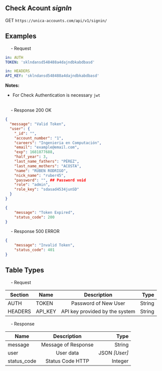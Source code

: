 ## Check Acount *signIn*

<p class="route_text">
    <span class="method-GET">GET</span> <code>https://unica-accounts.com/api/v1/signin/</code>
</p>

<h2>
    Examples
</h2>

<p class="text_endpoint">
    &emsp; - Request
</p>

```yaml
in: AUTH
TOKEN: 'sklndansd548488a4dajndbkabdbasd'
```
```yaml
in: HEADERS
API_KEY: 'sklndansd548488a4dajndbkabdbasd'
```
**Notes:**<br>
- For Check Authentication is necessary ``jwt``
<br><br>

<p class="text_endpoint">
    &emsp; - Response 200 OK
</p>

```json
{
  "message": "Valid Token",
  "user": {
    "_id": "",
    "account_number": "1",
    "careers": "Ingenieria en Computación",
    "email": "example@email.com",
    "exp": 1681877688,
    "half_year": 3,
    "last_name_fathers": "PÉREZ",
    "last_name_mothers": "ACOSTA",
    "name": "RUBEN RODRIGO",
    "nick_name": "ruber45",
    "password": "", ## Password void
    "role": "admin",
    "role_key": "sdasad4534junSD"
  }
}

```
```json
{
    "message": "Token Expired",
    "status_code": 200
}

```

<p class="text_endpoint">
    &emsp; - Response 500 ERROR
</p>

```json
{
    "message": "Invalid Token",
    "status_code": 401
}

```

<h2>
    Table Types
</h2>
<p class="text_endpoint">
    &emsp; - Request
</p>

| Section | Name    |           Description          |   Type |
| ------- | ------- |:------------------------------:| ------:|
| AUTH    | TOKEN   |      Password of New User      | String |
| HEADERS | API_KEY | API key provided by the system | String |
<p class="text_endpoint">
    &emsp; - Response
</p>

| Name        |     Description     |       Type |
| ----------- |:-------------------:| ----------:|
| message     | Message of Response |     String |
| user        |      User data      | JSON *[User]* |
| status_code |   Status Code HTTP  |    Integer |
